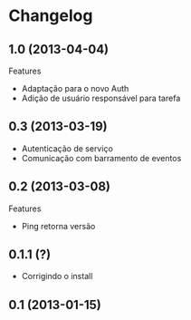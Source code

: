 Changelog
=========

## 1.0 (2013-04-04)

Features
- Adaptação para o novo Auth
- Adição de usuário responsável para tarefa

## 0.3 (2013-03-19)
- Autenticação de serviço
- Comunicação com barramento de eventos

## 0.2 (2013-03-08)

Features
- Ping retorna versão

## 0.1.1 (?)

- Corrigindo o install

## 0.1 (2013-01-15)
